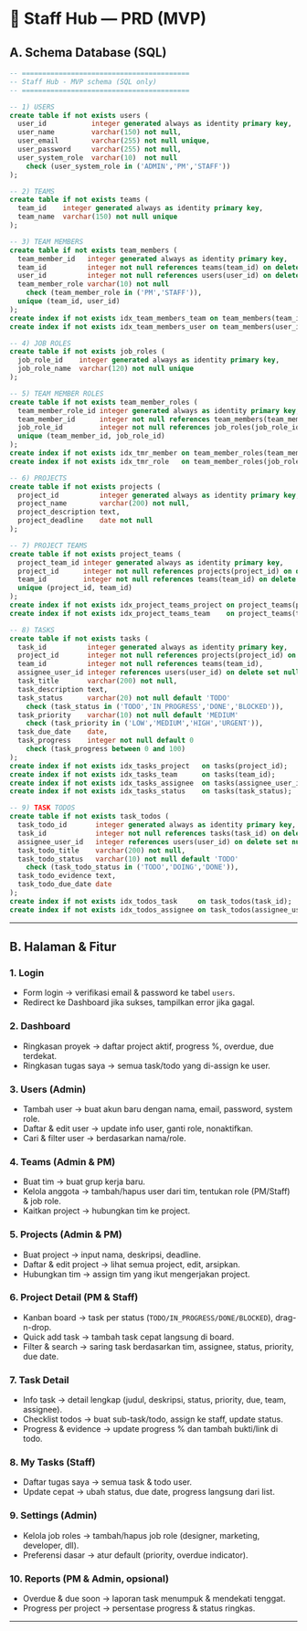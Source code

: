 # 📑 Staff Hub — PRD (MVP)

## A. Schema Database (SQL)

```sql
-- =========================================
-- Staff Hub - MVP schema (SQL only)
-- =========================================

-- 1) USERS
create table if not exists users (
  user_id           integer generated always as identity primary key,
  user_name         varchar(150) not null,
  user_email        varchar(255) not null unique,
  user_password     varchar(255) not null,
  user_system_role  varchar(10)  not null
    check (user_system_role in ('ADMIN','PM','STAFF'))
);

-- 2) TEAMS
create table if not exists teams (
  team_id    integer generated always as identity primary key,
  team_name  varchar(150) not null unique
);

-- 3) TEAM MEMBERS
create table if not exists team_members (
  team_member_id   integer generated always as identity primary key,
  team_id          integer not null references teams(team_id) on delete cascade,
  user_id          integer not null references users(user_id) on delete cascade,
  team_member_role varchar(10) not null
    check (team_member_role in ('PM','STAFF')),
  unique (team_id, user_id)
);
create index if not exists idx_team_members_team on team_members(team_id);
create index if not exists idx_team_members_user on team_members(user_id);

-- 4) JOB ROLES
create table if not exists job_roles (
  job_role_id    integer generated always as identity primary key,
  job_role_name  varchar(120) not null unique
);

-- 5) TEAM MEMBER ROLES
create table if not exists team_member_roles (
  team_member_role_id integer generated always as identity primary key,
  team_member_id      integer not null references team_members(team_member_id) on delete cascade,
  job_role_id         integer not null references job_roles(job_role_id),
  unique (team_member_id, job_role_id)
);
create index if not exists idx_tmr_member on team_member_roles(team_member_id);
create index if not exists idx_tmr_role   on team_member_roles(job_role_id);

-- 6) PROJECTS
create table if not exists projects (
  project_id          integer generated always as identity primary key,
  project_name        varchar(200) not null,
  project_description text,
  project_deadline    date not null
);

-- 7) PROJECT TEAMS
create table if not exists project_teams (
  project_team_id integer generated always as identity primary key,
  project_id      integer not null references projects(project_id) on delete cascade,
  team_id         integer not null references teams(team_id) on delete cascade,
  unique (project_id, team_id)
);
create index if not exists idx_project_teams_project on project_teams(project_id);
create index if not exists idx_project_teams_team    on project_teams(team_id);

-- 8) TASKS
create table if not exists tasks (
  task_id          integer generated always as identity primary key,
  project_id       integer not null references projects(project_id) on delete cascade,
  team_id          integer not null references teams(team_id),
  assignee_user_id integer references users(user_id) on delete set null,
  task_title       varchar(200) not null,
  task_description text,
  task_status      varchar(20) not null default 'TODO'
    check (task_status in ('TODO','IN_PROGRESS','DONE','BLOCKED')),
  task_priority    varchar(10) not null default 'MEDIUM'
    check (task_priority in ('LOW','MEDIUM','HIGH','URGENT')),
  task_due_date    date,
  task_progress    integer not null default 0
    check (task_progress between 0 and 100)
);
create index if not exists idx_tasks_project   on tasks(project_id);
create index if not exists idx_tasks_team      on tasks(team_id);
create index if not exists idx_tasks_assignee  on tasks(assignee_user_id);
create index if not exists idx_tasks_status    on tasks(task_status);

-- 9) TASK TODOS
create table if not exists task_todos (
  task_todo_id       integer generated always as identity primary key,
  task_id            integer not null references tasks(task_id) on delete cascade,
  assignee_user_id   integer references users(user_id) on delete set null,
  task_todo_title    varchar(200) not null,
  task_todo_status   varchar(10) not null default 'TODO'
    check (task_todo_status in ('TODO','DOING','DONE')),
  task_todo_evidence text,
  task_todo_due_date date
);
create index if not exists idx_todos_task     on task_todos(task_id);
create index if not exists idx_todos_assignee on task_todos(assignee_user_id);
```

---

## B. Halaman & Fitur

### 1. **Login**

* Form login → verifikasi email & password ke tabel `users`.
* Redirect ke Dashboard jika sukses, tampilkan error jika gagal.

### 2. **Dashboard**

* Ringkasan proyek → daftar project aktif, progress %, overdue, due terdekat.
* Ringkasan tugas saya → semua task/todo yang di-assign ke user.

### 3. **Users (Admin)**

* Tambah user → buat akun baru dengan nama, email, password, system role.
* Daftar & edit user → update info user, ganti role, nonaktifkan.
* Cari & filter user → berdasarkan nama/role.

### 4. **Teams (Admin & PM)**

* Buat tim → buat grup kerja baru.
* Kelola anggota → tambah/hapus user dari tim, tentukan role (PM/Staff) & job role.
* Kaitkan project → hubungkan tim ke project.

### 5. **Projects (Admin & PM)**

* Buat project → input nama, deskripsi, deadline.
* Daftar & edit project → lihat semua project, edit, arsipkan.
* Hubungkan tim → assign tim yang ikut mengerjakan project.

### 6. **Project Detail (PM & Staff)**

* Kanban board → task per status (`TODO/IN_PROGRESS/DONE/BLOCKED`), drag-n-drop.
* Quick add task → tambah task cepat langsung di board.
* Filter & search → saring task berdasarkan tim, assignee, status, priority, due date.

### 7. **Task Detail**

* Info task → detail lengkap (judul, deskripsi, status, priority, due, team, assignee).
* Checklist todos → buat sub-task/todo, assign ke staff, update status.
* Progress & evidence → update progress % dan tambah bukti/link di todo.

### 8. **My Tasks (Staff)**

* Daftar tugas saya → semua task & todo user.
* Update cepat → ubah status, due date, progress langsung dari list.

### 9. **Settings (Admin)**

* Kelola job roles → tambah/hapus job role (designer, marketing, developer, dll).
* Preferensi dasar → atur default (priority, overdue indicator).

### 10. **Reports (PM & Admin, opsional)**

* Overdue & due soon → laporan task menumpuk & mendekati tenggat.
* Progress per project → persentase progress & status ringkas.

---

